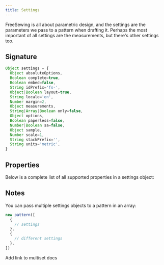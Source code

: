 ```yaml
---
title: Settings
---
```


FreeSewing is all about parametric design, and the settings are the parameters
we pass to a pattern when drafting it.  Perhaps the most important of all
settings are the measurements, but there's other settings too.

## Signature

```js
Object settings = {
  Object absoluteOptions,
  Boolean complete=true,
  Boolean embed=false,
  String idPrefix='fs-',
  Object|Boolean layout=true,
  String locale='en',
  Number margin=2,
  Object measurements,
  String|Array|Boolean only=false,
  Object options,
  Boolean paperless=false,
  Number|Boolean sa=false,
  Object sample,
  Number scale=1,
  String stackPrefix='',
  String units='metric',
}
```

## Properties

Below is a complete list of all supported properties in a settings object:

<ReadMore list />

## Notes

You can pass multiple settings objects to a pattern in an array:

```js
new pattern([
  { 
    // settings
  },
  { 
    // different settings
  },
])
```

<Fixme>Add link to multiset docs</Fixme>


